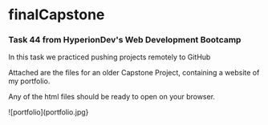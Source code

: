 # finalCapstone

### Task 44 from HyperionDev's Web Development Bootcamp

In this task we practiced pushing projects remotely to GitHub

Attached are the files for an older Capstone Project, containing a website of my portfolio.

Any of the html files should be ready to open on your browser.

![portfolio](portfolio.jpg}
